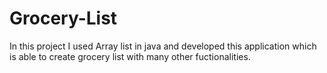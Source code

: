 # Grocery-List
In this project I used Array list in java and developed this application which is able to create grocery list with many other fuctionalities.
